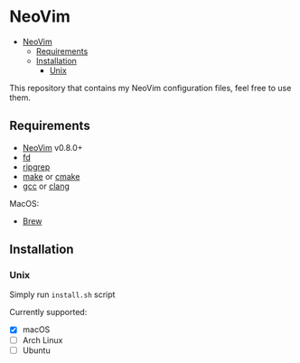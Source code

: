 # NeoVim

<!--toc:start-->
- [NeoVim](#neovim)
  - [Requirements](#requirements)
  - [Installation](#installation)
    - [Unix](#unix)
<!--toc:end-->

This repository that contains my NeoVim configuration files, feel free to use
them.

## Requirements

- [NeoVim](https://github.com/neovim/neovim) v0.8.0+
- [fd](https://github.com/sharkdp/fd)
- [ripgrep](https://github.com/BurntSushi/ripgrep)
- [make](https://github.com/mirror/make) or [cmake](https://github.com/Kitware/CMake)
- [gcc](https://github.com/gcc-mirror/gcc) or
  [clang](https://github.com/llvm-mirror/clang)

MacOS:
- [Brew](https://brew.sh/)

## Installation

### Unix

Simply run `install.sh` script



Currently supported:
- [x] macOS
- [ ] Arch Linux
- [ ] Ubuntu
